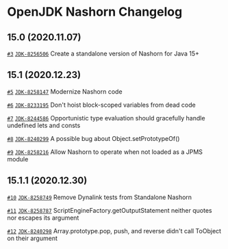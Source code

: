 OpenJDK Nashorn Changelog
=========================

15.0 (2020.11.07)
-----------------
[`#3`](https://github.com/openjdk/nashorn/pull/3) [`JDK-8256506`](https://bugs.openjdk.java.net/browse/JDK-8256506) Create a standalone version of Nashorn for Java 15+

15.1 (2020.12.23)
-----------------
[`#5`](https://github.com/openjdk/nashorn/pull/5) [`JDK-8258147`](https://bugs.openjdk.java.net/browse/JDK-8258147) Modernize Nashorn code

[`#6`](https://github.com/openjdk/nashorn/pull/6) [`JDK-8233195`](https://bugs.openjdk.java.net/browse/JDK-8233195) Don't hoist block-scoped variables from dead code

[`#7`](https://github.com/openjdk/nashorn/pull/7) [`JDK-8244586`](https://bugs.openjdk.java.net/browse/JDK-8244586) Opportunistic type evaluation should gracefully handle undefined lets and consts

[`#8`](https://github.com/openjdk/nashorn/pull/8) [`JDK-8240299`](https://bugs.openjdk.java.net/browse/JDK-8240299) A possible bug about Object.setPrototypeOf()

[`#9`](https://github.com/openjdk/nashorn/pull/9) [`JDK-8258216`](https://bugs.openjdk.java.net/browse/JDK-8258216) Allow Nashorn to operate when not loaded as a JPMS module

15.1.1 (2020.12.30)
-------------------
[`#10`](https://github.com/openjdk/nashorn/pull/10) [`JDK-8258749`](https://bugs.openjdk.java.net/browse/JDK-8258749) Remove Dynalink tests from Standalone Nashorn

[`#11`](https://github.com/openjdk/nashorn/pull/11) [`JDK-8258787`](https://bugs.openjdk.java.net/browse/JDK-8258787) ScriptEngineFactory.getOutputStatement neither quotes nor escapes its argument

[`#12`](https://github.com/openjdk/nashorn/pull/12) [`JDK-8240298`](https://bugs.openjdk.java.net/browse/JDK-8240298) Array.prototype.pop, push, and reverse didn't call ToObject on their argument
